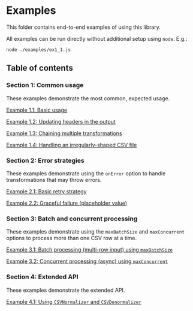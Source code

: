 # Examples

This folder contains end-to-end examples of using this library.

All examples can be run directly without additional setup using `node`. E.g.:

```
node ./examples/ex1_1.js
```

## Table of contents

### Section 1: Common usage

These examples demonstrate the most common, expected usage.

[Example 1.1: Basic usage](./ex1_1.js)

[Example 1.2: Updating headers in the output](./ex1_2.js)

[Example 1.3: Chaining multiple transformations](./ex1_3.js)

[Example 1.4: Handling an irregularly-shaped CSV file](./ex1_4.js)

### Section 2: Error strategies

These examples demonstrate using the `onError` option to handle transformations that may throw errors.

[Example 2.1: Basic retry strategy](./ex2_1.js)

[Example 2.2: Graceful failure (placeholder value)](./ex2_2.js)

### Section 3: Batch and concurrent processing

These examples demonstrate using the `maxBatchSize` and `maxConcurrent` options to process more than one CSV row at a time.

[Example 3.1: Batch processing (multi-row input) using `maxBatchSize`](./ex3_1.js)

[Example 3.2: Concurrent processing (async) using `maxConcurrent`](./ex3_2.js)

### Section 4: Extended API

These examples demonstrate the extended API.

[Example 4.1: Using `CSVNormalizer` and `CSVDenormalizer`](./ex4_1.js)
